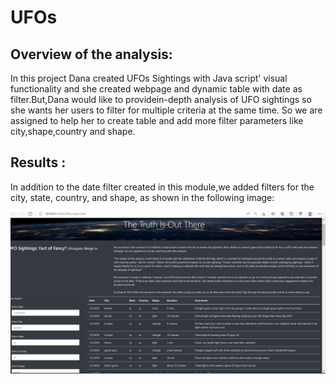 # UFOs
## Overview of the analysis:
   In this project Dana created UFOs Sightings with Java script' visual functionality and she created webpage and dynamic table with date as filter.But,Dana would like to 
   providein-depth analysis of UFO sightings so she wants her users to filter for multiple criteria at the same time. So we are assigned to help her to create table and add more
   filter parameters like city,shape,country and shape.
   
 ## Results :

   In addition to the date filter created in this module,we added  filters for the city, state, country, and shape, as shown in the following image:
  
  ![challenge_1.png](static/images/challenge_1.png)
  
    
